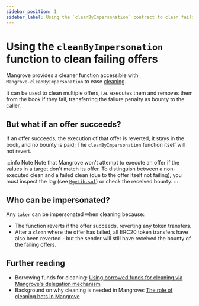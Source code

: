 ```yaml
---
sidebar_position: 1
sidebar_label: Using the `cleanByImpersonation` contract to clean failing offers
---
```


# Using the `cleanByImpersonation` function to clean failing offers

Mangrove provides a cleaner function accessible with `Mangrove.cleanByImpersonation` to ease [cleaning](../../contracts/technical-references/taking-and-making-offers/offer-cleaning.md).

It can be used to clean multiple offers, i.e. executes them and removes them from the book if they fail, transferring the failure penalty as bounty to the caller.

## But what if an offer succeeds?

If an offer succeeds, the execution of that offer is reverted, it stays in the book, and no bounty is paid; The `cleanByImpersonation` function itself will not revert.

:::info Note
Note that Mangrove won't attempt to execute an offer if the values in a target don't match its offer. To distinguish between a non-executed clean and a failed clean (due to the offer itself not failing), you must inspect the log (see [`MgvLib.sol`](https://github.com/mangrovedao/mangrove-core/blob/50bd387ea0f0a8e831ab937d0f9e67b93d804aa9/src/core/MgvLib.sol)) or check the received bounty.
:::

## Who can be impersonated?

Any `taker` can be impersonated when cleaning because:
* The function reverts if the offer succeeds, reverting any token transfers.
* After a `clean` where the offer has failed, all ERC20 token transfers have also been reverted - but the sender will still have received the bounty of the failing offers.


## Further reading

- Borrowing funds for cleaning: [Using borrowed funds for cleaning via Mangrove's delegation mechanism](./use-delegation-to-borrow-funds-for-cleaning)
- Background on why cleaning is needed in Mangrove: [The role of cleaning bots in Mangrove](../background/the-role-of-cleaning-bots-in-mangrove.md)
